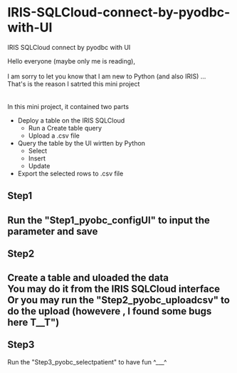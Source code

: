 # IRIS-SQLCloud-connect-by-pyodbc-with-UI
IRIS SQLCloud connect by pyodbc with UI<br>

Hello everyone (maybe only me is reading),<br>
<br>
I am sorry to let you know that I am new to Python (and also IRIS) ...<br>
That's is the reason I satrted this mini project<br>
<br><br>
In this mini project, it contained two parts<br>
- Deploy a table on the IRIS SQLCloud
  - Run a Create table query
  - Upload a .csv file
- Query the table by the UI wirtten by Python
  - Select
  - Insert
  - Update
- Export the selected rows to .csv file


Step1 <br>
----------------------------------------------
Run the "Step1_pyobc_configUI" to input the parameter and save<br>
<br>
Step2 <br>
----------------------------------------------
Create a table and uloaded the data <br>
You may do it from the IRIS SQLCloud interface <br>
Or you may run the "Step2_pyobc_uploadcsv" to do the upload (howevere , I found some bugs here T__T") <br>
<br>
Step3 <br>
----------------------------------------------
Run the "Step3_pyobc_selectpatient" to have fun ^___^ <br>
